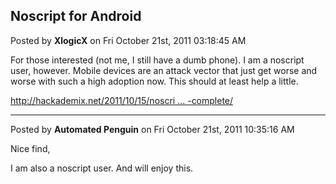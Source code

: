 ## Noscript for Android
Posted by **XlogicX** on Fri October 21st, 2011 03:18:45 AM

For those interested (not me, I still have a dumb phone). I am a noscript user, however. Mobile devices are an attack vector that just get worse and worse with such a high adoption now. This should at least help a little.

<!-- m --><a class="postlink" href="http://hackademix.net/2011/10/15/noscript-for-mobile-is-complete/">http://hackademix.net/2011/10/15/noscri ... -complete/</a><!-- m -->

--------------------------------------------------------------------------------

Posted by **Automated Penguin** on Fri October 21st, 2011 10:35:16 AM

Nice find,

I am also a noscript user. And will enjoy this.
